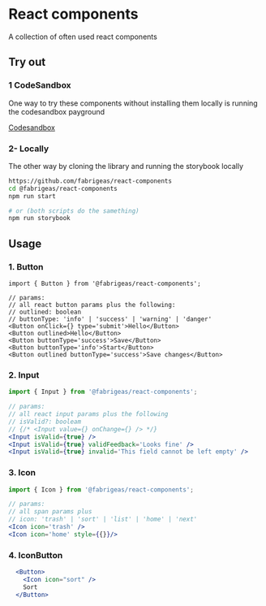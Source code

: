 # React components

A collection of often used react components

## Try out
### 1 CodeSandbox
One way to try these components without installing them locally is running the codesandbox payground

[Codesandbox](https://codesandbox.io/p/github/fabrigeas/react-components/master?workspaceId=fd2d12cf-24ef-42fa-9382-533cbefe6ae3&file=%2Fsrc%2Fcomponents%2FButton%2FButton.scss)

### 2- Locally
The other way by cloning the library and running the storybook locally
```bash
https://github.com/fabrigeas/react-components
cd @fabrigeas/react-components
npm run start

# or (both scripts do the samething)
npm run storybook
```

## Usage
### 1. Button
```tsx
import { Button } from '@fabrigeas/react-components';

// params:
// all react button params plus the following:
// outlined: boolean
// buttonType: 'info' | 'success' | 'warning' | 'danger'
<Button onClick={} type='submit'>Hello</Button> 
<Button outlined>Hello</Button>
<Button buttonType='success'>Save</Button>
<Button buttonType='info'>Start</Button>
<Button outlined buttonType='success'>Save changes</Button>
```

### 2. Input
```jsx
import { Input } from '@fabrigeas/react-components';

// params:
// all react input params plus the following
// isValid?: booleam 
// {/* <Input value={} onChange={} /> */}
<Input isValid={true} />
<Input isValid={true} validFeedback='Looks fine' />
<Input isValid={true} invalid='This field cannot be left empty' />
```

### 3. Icon
```jsx
import { Icon } from '@fabrigeas/react-components';

// params:
// all span params plus 
// icon: 'trash' | 'sort' | 'list' | 'home' | 'next'
<Icon icon='trash' />
<Icon icon='home' style={{}}/>
```

### 4. IconButton

```jsx
  <Button>
    <Icon icon="sort" />
    Sort
  </Button>
```